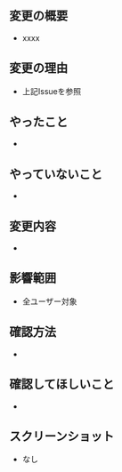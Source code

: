 ## 変更の概要

<!-- 対応するIssueのリンクを貼ってください -->
<!-- URLを貼るとIssue番号だけ表示されます -->
<!-- 対応するIssueをCloseする場合はIssue番号の前に `Closes` を追加してください -->
* xxxx

## 変更の理由

<!-- どうしてこの変更をするのか、理由を詳細に述べてください -->
<!-- 詳しい理由がIssueに書かれている場合はIssueを参照するよう記述してください -->
* 上記Issueを参照

## やったこと

<!-- 今回のPRで対応した変更箇所を記述してください -->
* 

## やっていないこと

<!-- 1つのIssueを複数のPRに分割する場合、今回のPRで対応していない箇所を記述してください -->
* 

## 変更内容

<!-- 具体的な変更内容を記述してください -->
* 

## 影響範囲

<!-- 影響するユーザー、システムの範囲を記述してください -->
<!-- 全ユーザーに影響するのか、管理者のみに影響するのか -->
* 全ユーザー対象


## 確認方法

<!-- どのようにしたら変更内容を確認できるか、記述して下さい -->
* 

## 確認してほしいこと

<!-- 特にレビューして欲しい箇所があったら記述してください -->
* 

## スクリーンショット
<!-- UI上の変更でスクリーンショットがあれば掲載してください -->
* なし

<!--
| Before   | After    |
| -------- | -------- |
| <img src=""></img> | <img src=""></img> |
-->
